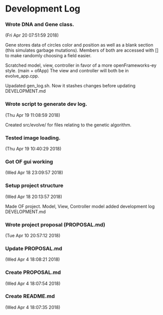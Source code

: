# Development Log
### Wrote DNA and Gene class.

(Fri Apr 20 07:51:59 2018)

Gene stores data of circles color and position as well as a blank section (this simulates garbage mutations). Members of both are accessed with [] to make randomly choosing a field easier.

Scratched model, view, controller in favor of a more openFrameworks-ey style.
(main + ofApp) The view and controller will both be in evolve_app.cpp.

Upadated gen_log.sh. Now it stashes changes before updating DEVELOPMENT.md


### Wrote script to generate dev log.

(Thu Apr 19 11:08:59 2018)

Created src/evolve/ for files relating to the genetic algorithm.


### Tested image loading.

(Thu Apr 19 10:40:29 2018)



### Got OF gui working

(Wed Apr 18 23:09:57 2018)



### Setup project structure

(Wed Apr 18 20:13:57 2018)

Made OF project.
Model, View, Controller model
added development log DEVELOPMENT.md


### Wrote project proposal (PROPOSAL.md)

(Tue Apr 10 20:57:12 2018)



### Update PROPOSAL.md

(Wed Apr 4 18:08:21 2018)



### Create PROPOSAL.md

(Wed Apr 4 18:07:54 2018)



### Create README.md

(Wed Apr 4 18:07:35 2018)


